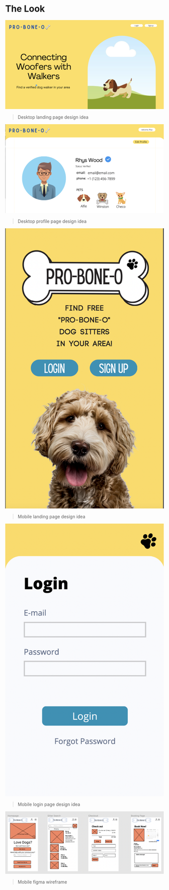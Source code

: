# The Look

!["Desktop Landing"](docs/desktop_landing.png)
> Desktop landing page design idea

!["Desktop Profile"](docs/desktop_profile.png)
> Desktop profile page design idea

!["Mobile Landing"](docs/mobile_landing.png)
> Mobile landing page design idea


!["Mobile login"](docs/mobile_login.png)
> Mobile login page design idea

!["Figma wireframe"](docs/figma_wireframe.png)
> Mobile figma wireframe